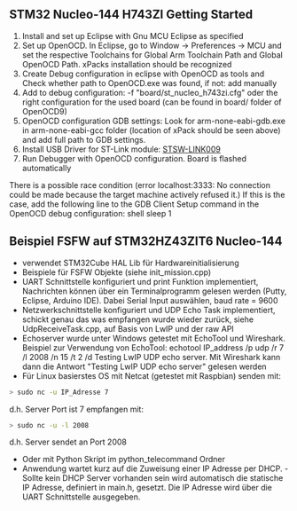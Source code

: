 <a id="top"></a>
## <a name="stm32"></a>STM32 Nucleo-144 H743ZI Getting Started

1. Install and set up Eclipse with Gnu MCU Eclipse as specified
2. Set up OpenOCD. In Eclipse, go to Window -> Preferences -> MCU and
  set the respective Toolchains for Global Arm Toolchain Path and Global OpenOCD Path. xPacks installation should be recognized
3. Create Debug configuration in eclipse with OpenOCD as tools and
Check whether path to OpenOCD.exe was found, if not: add  manually
4. Add to debug configuration: -f "board/st_nucleo_h743zi.cfg" oder the right configuration for
the used board (can be found in board/ folder of OpenOCD9)
5. OpenOCD configuration GDB settings: Look for arm-none-eabi-gdb.exe in arm-none-eabi-gcc folder (location of xPack should be
seen above) and add full path to GDB settings.
6. Install USB Driver for ST-Link module: [STSW-LINK009](https://www.st.com/content/st_com/en/products/development-tools/software-development-tools/stm32-software-development-tools/stm32-utilities/stsw-link009.html#get-software)
7. Run Debugger with OpenOCD configuration. Board is flashed automatically

There is a possible race condition (error localhost:3333: No connection could be made because the target machine actively refused it.)
If this is the case, add the following line to the GDB Client Setup command in the OpenOCD debug configuration: shell sleep 1


##  Beispiel FSFW auf STM32HZ43ZIT6 Nucleo-144

- verwendet STM32Cube HAL Lib für Hardwareinitialisierung
- Beispiele für FSFW Objekte (siehe init_mission.cpp)
- UART Schnittstelle konfiguriert und print Funktion implementiert, Nachrichten
  können über ein Terminalprogramm gelesen werden (Putty, Eclipse, Arduino IDE).
  Dabei Serial Input auswählen, baud rate = 9600
- Netzwerkschnittstelle konfiguriert und UDP Echo Task implementiert, schickt
  genau das was empfangen wurde wieder zurück,
  siehe UdpReceiveTask.cpp, auf Basis von LwIP und der raw API
- Echoserver wurde unter Windows getestet mit EchoTool und Wireshark.
  Beispiel zur Verwendung von EchoTool: echotool IP_address /p udp /r 7 /l 2008 /n 15 /t 2 /d Testing LwIP UDP echo server.
  Mit Wireshark kann dann die Antwort "Testing LwIP UDP echo server" gelesen werden
- Für Linux basierstes OS mit Netcat (getestet mit Raspbian) senden mit:
```sh
> sudo nc -u IP_Adresse 7
````
d.h. Server Port ist 7
 empfangen mit:
 ```sh
> sudo nc -u -l 2008
````
d.h. Server sendet an Port 2008
- Oder mit Python Skript im python_telecommand Ordner
- Anwendung wartet kurz auf die Zuweisung einer IP Adresse per DHCP.
-Sollte kein DHCP Server vorhanden sein wird automatisch die statische IP Adresse, definiert in main.h, gesetzt.
Die IP Adresse wird über die UART Schnittstelle ausgegeben.

